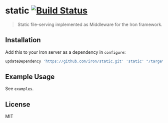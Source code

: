 static [![Build Status](https://secure.travis-ci.org/iron/static.png?branch=master)](https://travis-ci.org/iron/static)
====

> Static file-serving implemented as Middleware for the Iron framework.

## Installation

Add this to your Iron server as a dependency in `configure`:

```bash
updateDependency 'https://github.com/iron/static.git' 'static' "/target/$TARGET/lib"
```

## Example Usage

See `examples`.

## License

MIT
